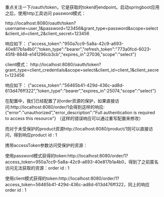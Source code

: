 重点关注一下/oauth/token，它是获取的token的endpoint。启动springboot应用之后，使用http工具访问 password模式：

http://localhost:8080/oauth/token?username=user_1&password=123456&grant_type=password&scope=select&client_id=client_2&client_secret=123456

响应如下： {"access_token":"950a7cc9-5a8a-42c9-a693-40e817b1a4b0","token_type":"bearer","refresh_token":"773a0fcd-6023-45f8-8848-e141296cb3cb","expires_in":27036,"scope":"select"}

client模式： http://localhost:8080/oauth/token?grant_type=client_credentials&scope=select&client_id=client_1&client_secret=123456

响应如下： {"access_token":"56465b41-429d-436c-ad8d-613d476ff322","token_type":"bearer","expires_in":25074,"scope":"select"}

在配置中，我们已经配置了对order资源的保护，如果直接访问:http://localhost:8080/order/1会得到这样的响应:{"error":"unauthorized","error_description":"Full authentication is required to access this resource"} （这样的错误响应可以通过重写配置来修改）

而对于未受保护的product资源http://localhost:8080/product/1则可以直接访问，得到响应product id : 1

携带accessToken参数访问受保护的资源：

使用password模式获得的token:http://localhost:8080/order/1?access_token=950a7cc9-5a8a-42c9-a693-40e817b1a4b0，得到了之前匿名访问无法获取的资源：order id : 1

使用client模式获得的token:http://localhost:8080/order/1?access_token=56465b41-429d-436c-ad8d-613d476ff322，同上的响应order id : 1